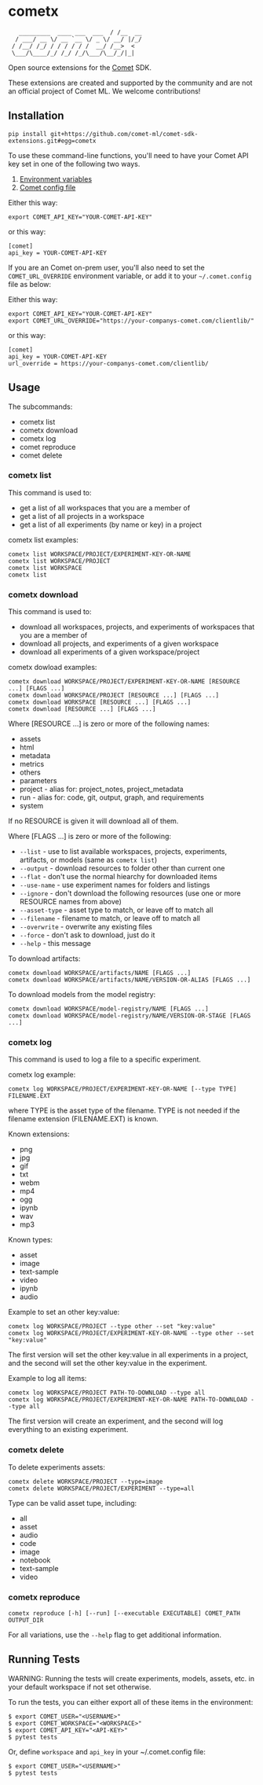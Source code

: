 # cometx

```
   _________  ____ ___  ___  / /__  __
  / ___/ __ \/ __ `__ \/ _ \/ __/ |/_/
 / /__/ /_/ / / / / / /  __/ /__>  <
 \___/\____/_/ /_/ /_/\___/\__/_/|_|
```

Open source extensions for the [Comet](https://www.comet.com/site/?utm_source=cometx&utm_medium=referral&utm_campaign=cometx_2022&utm_content=github) SDK.

These extensions are created and supported by the community and are
not an official project of Comet ML. We welcome contributions!

## Installation

```
pip install git+https://github.com/comet-ml/comet-sdk-extensions.git#egg=cometx
```

To use these command-line functions, you'll need to have your Comet
API key set in one of the following two ways.

1. [Environment variables](https://www.comet.com/docs/v2/guides/tracking-ml-training/configuring-comet/?utm_source=cometx&utm_medium=referral&utm_campaign=cometx_2022&utm_content=github#configure-comet-through-environment-variables)
2. [Comet config file](https://www.comet.com/docs/v2/guides/tracking-ml-training/configuring-comet/?utm_source=cometx&utm_medium=referral&utm_campaign=cometx_2022&utm_content=github#configure-comet-using-the-comet-config-file)

Either this way:

```
export COMET_API_KEY="YOUR-COMET-API-KEY"
```

or this way:

```
[comet]
api_key = YOUR-COMET-API-KEY
```

If you are an Comet on-prem user, you'll also need to set the
`COMET_URL_OVERRIDE` environment variable, or add it to your
`~/.comet.config` file as below:

Either this way:

```
export COMET_API_KEY="YOUR-COMET-API-KEY"
export COMET_URL_OVERRIDE="https://your-companys-comet.com/clientlib/"
```

or this way:

```
[comet]
api_key = YOUR-COMET-API-KEY
url_override = https://your-companys-comet.com/clientlib/
```

## Usage

The subcommands:

* cometx list
* cometx download
* cometx log
* comet reproduce
* comet delete

### cometx list

This command is used to:

* get a list of all workspaces that you are a member of
* get a list of all projects in a workspace
* get a list of all experiments (by name or key) in a project

cometx list examples:

```
cometx list WORKSPACE/PROJECT/EXPERIMENT-KEY-OR-NAME
cometx list WORKSPACE/PROJECT
cometx list WORKSPACE
cometx list
```

### cometx download

This command is used to:

* download all workspaces, projects, and experiments of workspaces that you are a member of
* download all projects, and experiments of a given workspace
* download all experiments of a given workspace/project

cometx dowload examples:

```
cometx download WORKSPACE/PROJECT/EXPERIMENT-KEY-OR-NAME [RESOURCE ...] [FLAGS ...]
cometx download WORKSPACE/PROJECT [RESOURCE ...] [FLAGS ...]
cometx download WORKSPACE [RESOURCE ...] [FLAGS ...]
cometx download [RESOURCE ...] [FLAGS ...]
```

Where [RESOURCE ...] is zero or more of the following names:

* assets
* html
* metadata
* metrics
* others
* parameters
* project - alias for: project_notes, project_metadata
* run - alias for: code, git, output, graph, and requirements
* system

If no RESOURCE is given it will download all of them.

Where [FLAGS ...] is zero or more of the following:

* `--list` - use to list available workspaces, projects, experiments,
    artifacts, or models (same as `cometx list`)
* `--output` - download resources to folder other than current one
* `--flat` - don't use the normal hiearchy for downloaded items
* `--use-name` - use experiment names for folders and listings
* `--ignore` - don't download the following resources (use one or more
    RESOURCE names from above)
* `--asset-type` - asset type to match, or leave off to match all
* `--filename` - filename to match, or leave off to match all
* `--overwrite` - overwrite any existing files
* `--force` - don't ask to download, just do it
* `--help` - this message

To download artifacts:

```
cometx download WORKSPACE/artifacts/NAME [FLAGS ...]
cometx download WORKSPACE/artifacts/NAME/VERSION-OR-ALIAS [FLAGS ...]
```

To download models from the model registry:

```
cometx download WORKSPACE/model-registry/NAME [FLAGS ...]
cometx download WORKSPACE/model-registry/NAME/VERSION-OR-STAGE [FLAGS ...]
```

### cometx log

This command is used to log a file to a specific experiment.

cometx log example:

```
cometx log WORKSPACE/PROJECT/EXPERIMENT-KEY-OR-NAME [--type TYPE] FILENAME.EXT
```

where TYPE is the asset type of the filename. TYPE is not needed if the
filename extension (FILENAME.EXT) is known.

Known extensions:

* png
* jpg
* gif
* txt
* webm
* mp4
* ogg
* ipynb
* wav
* mp3

Known types:

* asset
* image
* text-sample
* video
* ipynb
* audio

Example to set an other key:value:

```
cometx log WORKSPACE/PROJECT --type other --set "key:value"
cometx log WORKSPACE/PROJECT/EXPERIMENT-KEY-OR-NAME --type other --set "key:value"
```
The first version will set the other key:value in all experiments in a project, and the second will set the other key:value in the experiment.


Example to log all items:

```
cometx log WORKSPACE/PROJECT PATH-TO-DOWNLOAD --type all
cometx log WORKSPACE/PROJECT/EXPERIMENT-KEY-OR-NAME PATH-TO-DOWNLOAD --type all
```
The first version will create an experiment, and the second will log everything to an existing experiment.

### cometx delete

To delete experiments assets:

```
cometx delete WORKSPACE/PROJECT --type=image
cometx delete WORKSPACE/PROJECT/EXPERIMENT --type=all
```
Type can be valid asset tupe, including:

* all
* asset
* audio
* code
* image
* notebook
* text-sample
* video

### cometx reproduce

```
cometx reproduce [-h] [--run] [--executable EXECUTABLE] COMET_PATH OUTPUT_DIR
```

For all variations, use the `--help` flag to get additional information.

## Running Tests

WARNING: Running the tests will create experiments, models, assets, etc.
in your default workspace if not set otherwise.

To run the tests, you can either export all of these items in the
environment:

```shell
$ export COMET_USER="<USERNAME>"
$ export COMET_WORKSPACE="<WORKSPACE>"
$ export COMET_API_KEY="<API-KEY>"
$ pytest tests
```

Or, define `workspace` and `api_key` in your ~/.comet.config file:

```shell
$ export COMET_USER="<USERNAME>"
$ pytest tests
```
